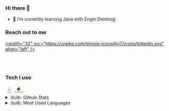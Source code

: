 ### Hi there 👋

- 🌱 I’m currently learning Java with Engin Demiroğ

### Reach out to me

[<width="32" src="https://unpkg.com/simple-icons@v7/icons/linkedin.svg" align="left" />][linkedin]

<br />
<br />

[linkedin]: https://www.linkedin.com/in/atacanakbulut/

### Tech I use

<img src="https://raw.githubusercontent.com/github/explore/5b3600551e122a3277c2c5368af2ad5725ffa9a1/topics/java/java.png" width="25" height="25">
<img src="https://raw.githubusercontent.com/github/explore/5b3600551e122a3277c2c5368af2ad5725ffa9a1/topics/matlab/matlab.png" width="25" height="25">


<details>
  <summary>:bulb: Github Stats</summary>
  <img src="https://github-readme-stats.vercel.app/api?username=atacanakblt&theme=onedark" >
</details>

<details>
  <summary>:bulb: Most Used Languages</summary>
  <img src="https://github-readme-stats.vercel.app/api/top-langs/?username=atacanakblt&layout=compact" >
</details>

